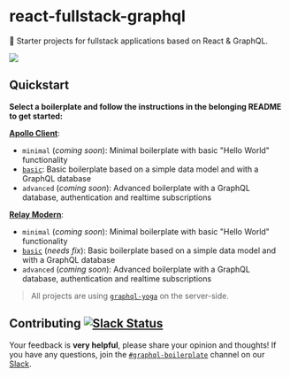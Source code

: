 # react-fullstack-graphql

🚀 Starter projects for fullstack applications based on React & GraphQL.

![](https://imgur.com/qovPW7f.png)

## Quickstart

**Select a boilerplate and follow the instructions in the belonging README to get started:**

[**Apollo Client**](https://www.apollographql.com/client/):

- `minimal` (_coming soon_): Minimal boilerplate with basic "Hello World" functionality
- [`basic`](./apollo-client/basic): Basic boilerplate based on a simple data model and with a GraphQL database
- `advanced` (_coming soon_): Advanced boilerplate with a GraphQL database, authentication and realtime subscriptions

[**Relay Modern**](https://facebook.github.io/relay/):

- `minimal` (_coming soon_): Minimal boilerplate with basic "Hello World" functionality
- [`basic`](./relay-modern/basic) (_needs fix_): Basic boilerplate based on a simple data model and with a GraphQL database
- `advanced` (_coming soon_): Advanced boilerplate with a GraphQL database, authentication and realtime subscriptions

> All projects are using [`graphql-yoga`](https://github.com/graphcool/graphql-yoga/) on the server-side.

## Contributing [![Slack Status](https://slack.graph.cool/badge.svg)](https://slack.graph.cool)

Your feedback is **very helpful**, please share your opinion and thoughts! If you have any questions, join the [`#graphql-boilerplate`](https://graphcool.slack.com/messages/graphql-boilerplate) channel on our [Slack](https://graphcool.slack.com/).
